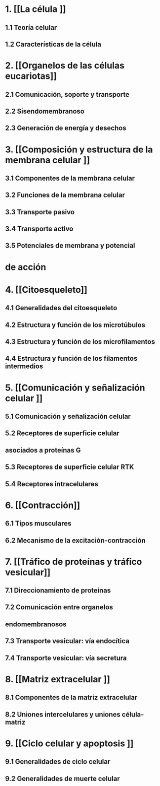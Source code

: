 # 1. [[La célula  ]]
## 1.1 Teoría celular  
## 1.2 Características de la célula  
# 2. [[Organelos de las células eucariotas]]
## 2.1 Comunicación, soporte y transporte  
## 2.2 Sisendomembranoso  
## 2.3 Generación de energía y desechos  
# 3. [[Composición y estructura de la membrana celular  ]]
## 3.1 Componentes de la membrana celular  
## 3.2 Funciones de la membrana celular  
## 3.3 Transporte pasivo  
## 3.4 Transporte activo  
## 3.5 Potenciales de membrana y potencial  
# de acción  
# 4. [[Citoesqueleto]]
## 4.1 Generalidades del citoesqueleto  
## 4.2 Estructura y función de los  microtúbulos  
## 4.3 Estructura y función de los  microfilamentos  
## 4.4 Estructura y función de los filamentos  intermedios  
# 5. [[Comunicación y señalización celular  ]]
## 5.1 Comunicación y señalización celular  
## 5.2 Receptores de superficie celular  
## asociados a proteínas G  
## 5.3 Receptores de superficie celular RTK  
## 5.4 Receptores intracelulares  
# 6. [[Contracción]]  
## 6.1 Tipos musculares  
## 6.2 Mecanismo de la excitación-contracción  
# 7. [[Tráfico de proteínas y tráfico vesicular]]  
## 7.1 Direccionamiento de proteínas  
## 7.2 Comunicación entre organelos  
## endomembranosos  
## 7.3 Transporte vesicular: vía endocítica  
## 7.4 Transporte vesicular: vía secretura  
# 8. [[Matriz extracelular ]] 
## 8.1 Componentes de la matriz extracelular  
## 8.2 Uniones intercelulares y uniones célula-matriz  
# 9. [[Ciclo celular y apoptosis  ]]
## 9.1 Generalidades de ciclo celular  
## 9.2 Generalidades de muerte celular